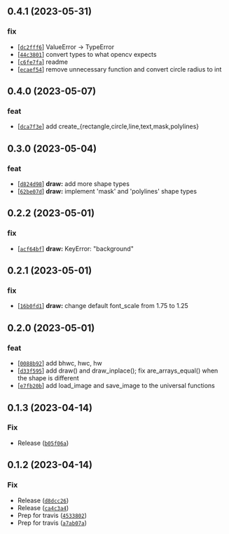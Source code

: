 ## 0.4.1 (2023-05-31)
### fix
- [[`dc2fff6`](https://gitlab.com/katalytic/katalytic-images/commit/dc2fff66953ee47de40d78702ab6b55079800969)] ValueError -> TypeError
- [[`44c3801`](https://gitlab.com/katalytic/katalytic-images/commit/44c38013096021262cdb3c5e8da0ff50972468cb)] convert types to what opencv expects
- [[`c6fe7fa`](https://gitlab.com/katalytic/katalytic-images/commit/c6fe7fae2868c1340929704ba20cbcd303647aa1)] readme
- [[`ecaef54`](https://gitlab.com/katalytic/katalytic-images/commit/ecaef54965aaaec043b8fd170a5d82c15071a8df)] remove unnecessary function and convert circle radius to int


## 0.4.0 (2023-05-07)
### feat
- [[`dca7f3e`](https://gitlab.com/katalytic/katalytic-images/commit/dca7f3eb1ee463393fa8c872fcebe8f101b5f73c)] add create_{rectangle,circle,line,text,mask,polylines}


## 0.3.0 (2023-05-04)
### feat
- [[`d824d98`](https://gitlab.com/katalytic/katalytic-images/commit/d824d989ce58efd8ffe644e2527d02952a230a92)] **draw:** add more shape types
- [[`62be07d`](https://gitlab.com/katalytic/katalytic-images/commit/62be07dfbc5aca96d490732eaa421d6083c5d663)] **draw:** implement 'mask' and 'polylines' shape types


## 0.2.2 (2023-05-01)
### fix
- [[`acf64bf`](https://gitlab.com/katalytic/katalytic-images/commit/acf64bf7dd6a9cac64d83403bc4eb33a2eec9119)] **draw:** KeyError: "background"


## 0.2.1 (2023-05-01)
### fix
- [[`16b0fd1`](https://gitlab.com/katalytic/katalytic-images/commit/16b0fd1d66f06dff08afbdb22b4f319d7831db1e)] **draw:** change default font_scale from 1.75 to 1.25


## 0.2.0 (2023-05-01)
### feat
- [[`0088b92`](https://gitlab.com/katalytic/katalytic-images/commit/0088b92ebc8afcddde775357a57006c4ae492195)] add bhwc, hwc, hw
- [[`d33f595`](https://gitlab.com/katalytic/katalytic-images/commit/d33f595243f80d0ae5673622b5b4f6792786d63d)] add draw() and draw_inplace(); fix are_arrays_equal() when the shape is different
- [[`e7fb20b`](https://gitlab.com/katalytic/katalytic-images/commit/e7fb20b238ef1f63dc8ea79db2260271ca9f79a9)] add load_image and save_image to the universal functions


## 0.1.3 (2023-04-14)
### Fix
* Release ([`b05f06a`](https://github.com/katalytic/katalytic-images/commit/b05f06a0562caaaecb3ae78dd6167f6efd7bfdd9))


## 0.1.2 (2023-04-14)
### Fix
* Release ([`d8dcc26`](https://github.com/katalytic/katalytic-images/commit/d8dcc26a40c78db399546ed6b03d759de46c5368))
* Release ([`ca4c3a4`](https://github.com/katalytic/katalytic-images/commit/ca4c3a46dc9c845be9829176346a1a5e14c7eb09))
* Prep for travis ([`4533802`](https://github.com/katalytic/katalytic-images/commit/45338021cb605202ec63645780951545a28408e9))
* Prep for travis ([`a7ab07a`](https://github.com/katalytic/katalytic-images/commit/a7ab07abb5e2bbf5001f85039820ced1cbeec541))


